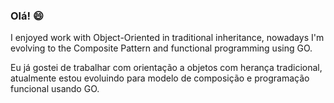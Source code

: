 ### Olá! 😄

I enjoyed work with Object-Oriented in traditional inheritance, nowadays I'm evolving to the Composite Pattern and functional programming using GO.

Eu já gostei de trabalhar com orientação a objetos com herança tradicional, atualmente estou evoluindo para modelo de composição e programação funcional usando GO.



<!--
- 🔭 I enjoyed work with Object-Oriented in traditional inheritance, nowadays I'm evolving to the Composite Pattern and functional programming using GO.
- 🌱 I’m currently learning GO
- 👯 I’m looking to collaborate on ...
- 🤔 I’m looking for help with ...
- 💬 Ask me about 
- 📫 How to reach me: ...
- 😄 Pronouns: ...
- ⚡ Fun fact: ...
stay hungry stay foolish steve jobs
-->
